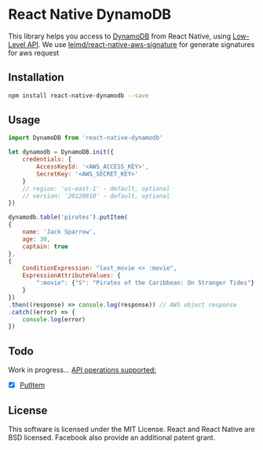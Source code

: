 # React Native DynamoDB

This library helps you access to [DynamoDB](http://docs.aws.amazon.com/amazondynamodb/latest/developerguide/Introduction.html) from React Native, using [Low-Level API](http://docs.aws.amazon.com/amazondynamodb/latest/developerguide/Programming.LowLevelAPI.html). We use [leimd/react-native-aws-signature](https://github.com/leimd/react-native-aws-signature) for generate signatures for aws request


## Installation
```bash
npm install react-native-dynamodb --save
```

## Usage
```javascript
import DynamoDB from 'react-native-dynamodb'

let dynamodb = DynamoDB.init({
    credentials: {
        AccessKeyId: '<AWS_ACCESS_KEY>',
        SecretKey: '<AWS_SECRET_KEY>'
    }
    // region: 'us-east-1' - default, optional
    // version: '20120810' - default, optional
})

dynamodb.table('pirates').putItem(
{
    name: 'Jack Sparrow',
    age: 30,
    captain: true
},
{
    ConditionExpression: "last_movie <> :movie",
    ExpressionAttributeValues: {
        ":movie": {"S": "Pirates of the Caribbean: On Stranger Tides"}
    }
})
.then((response) => console.log(response)) // AWS object response
.catch((error) => {
    console.log(error)
})
```

## Todo
Work in progress...
[API operations supported:](http://docs.aws.amazon.com/amazondynamodb/latest/APIReference/API_Operations.html)
* [x] [PutItem](http://docs.aws.amazon.com/amazondynamodb/latest/APIReference/API_PutItem.html)

## License
This software is licensed under the MIT License.
React and React Native are BSD licensed. Facebook also provide an additional patent grant.